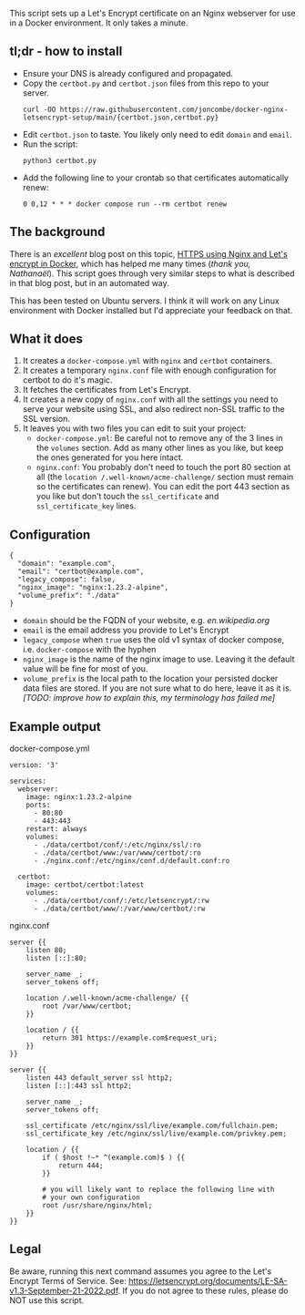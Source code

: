 This script sets up a Let's Encrypt certificate on an Nginx webserver for use in a Docker environment. It only takes a minute.

## tl;dr - how to install

- Ensure your DNS is already configured and propagated.
- Copy the `certbot.py` and `certbot.json` files from this repo to your server.
  ```
  curl -OO https://raw.githubusercontent.com/joncombe/docker-nginx-letsencrypt-setup/main/{certbot.json,certbot.py}
  ```
- Edit `certbot.json` to taste. You likely only need to edit `domain` and `email`.
- Run the script:
  ```
  python3 certbot.py
  ```
- Add the following line to your crontab so that certificates automatically renew:
  ```
  0 0,12 * * * docker compose run --rm certbot renew
  ```

## The background

There is an _excellent_ blog post on this topic, [HTTPS using Nginx and Let's encrypt in Docker](https://mindsers.blog/post/https-using-nginx-certbot-docker/), which has helped me many times (_thank you, Nathanaël_). This script goes through very similar steps to what is described in that blog post, but in an automated way.

This has been tested on Ubuntu servers. I think it will work on any Linux environment with Docker installed but I'd appreciate your feedback on that.

## What it does

1. It creates a `docker-compose.yml` with `nginx` and `certbot` containers.
1. It creates a temporary `nginx.conf` file with enough configuration for certbot to do it's magic.
1. It fetches the certificates from Let's Encrypt.
1. It creates a new copy of `nginx.conf` with all the settings you need to serve your website using SSL, and also redirect non-SSL traffic to the SSL version.
1. It leaves you with two files you can edit to suit your project:
   - `docker-compose.yml`: Be careful not to remove any of the 3 lines in the `volumes` section. Add as many other lines as you like, but keep the ones generated for you here intact.
   - `nginx.conf`: You probably don't need to touch the port 80 section at all (the `location /.well-known/acme-challenge/` section must remain so the certificates can renew). You can edit the port 443 section as you like but don't touch the `ssl_certificate` and `ssl_certificate_key` lines.

## Configuration

```
{
  "domain": "example.com",
  "email": "certbot@example.com",
  "legacy_compose": false,
  "nginx_image": "nginx:1.23.2-alpine",
  "volume_prefix": "./data"
}
```

- `domain` should be the FQDN of your website, e.g. _en.wikipedia.org_
- `email` is the email address you provide to Let's Encrypt
- `legacy_compose` when `true` uses the old v1 syntax of docker compose, i.e. `docker-compose` with the hyphen
- `nginx_image` is the name of the nginx image to use. Leaving it the default value will be fine for most of you.
- `volume_prefix` is the local path to the location your persisted docker data files are stored. If you are not sure what to do here, leave it as it is. _[TODO: improve how to explain this, my terminology has failed me]_

## Example output

docker-compose.yml

```
version: '3'

services:
  webserver:
    image: nginx:1.23.2-alpine
    ports:
      - 80:80
      - 443:443
    restart: always
    volumes:
      - ./data/certbot/conf/:/etc/nginx/ssl/:ro
      - ./data/certbot/www:/var/www/certbot/:ro
      - ./nginx.conf:/etc/nginx/conf.d/default.conf:ro

  certbot:
    image: certbot/certbot:latest
    volumes:
      - ./data/certbot/conf/:/etc/letsencrypt/:rw
      - ./data/certbot/www/:/var/www/certbot/:rw

```

nginx.conf

```
server {{
    listen 80;
    listen [::]:80;

    server_name _;
    server_tokens off;

    location /.well-known/acme-challenge/ {{
        root /var/www/certbot;
    }}

    location / {{
        return 301 https://example.com$request_uri;
    }}
}}

server {{
    listen 443 default_server ssl http2;
    listen [::]:443 ssl http2;

    server_name _;
    server_tokens off;

    ssl_certificate /etc/nginx/ssl/live/example.com/fullchain.pem;
    ssl_certificate_key /etc/nginx/ssl/live/example.com/privkey.pem;

    location / {{
        if ( $host !~* ^(example.com)$ ) {{
            return 444;
        }}

        # you will likely want to replace the following line with
        # your own configuration
        root /usr/share/nginx/html;
    }}
}}
```

## Legal

Be aware, running this next command assumes you agree to the Let's Encrypt Terms of Service. See: https://letsencrypt.org/documents/LE-SA-v1.3-September-21-2022.pdf. If you do not agree to these rules, please do NOT use this script.
